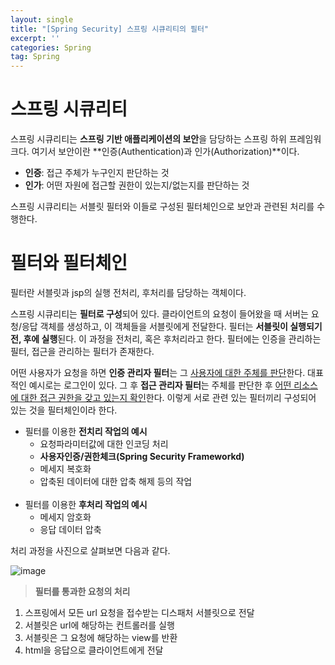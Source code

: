 ```yaml
---
layout: single
title: "[Spring Security] 스프링 시큐리티의 필터"
excerpt: ''
categories: Spring
tag: Spring
---
```



# 스프링 시큐리티
스프링 시큐리티는 **스프링 기반 애플리케이션의 보안**을 담당하는 스프링 하위 프레임워크다. 여기서 보안이란 **인증(Authentication)과 인가(Authorization)**이다. 

- **인증**: 접근 주체가 누구인지 판단하는 것
- **인가**: 어떤 자원에 접근할 권한이 있는지/없는지를 판단하는 것

스프링 시큐리티는 서블릿 필터와 이들로 구성된 필터체인으로 보안과 관련된 처리를 수행한다.


# 필터와 필터체인
필터란 서블릿과 jsp의 실행 전처리, 후처리를 담당하는 객체이다. 

스프링 시큐리티는 **필터로 구성**되어 있다. 클라이언트의 요청이 들어왔을 때 서버는 요청/응답 객체를 생성하고, 이 객체들을 서블릿에게 전달한다. 필터는 **서블릿이 실행되기 전, 후에 실행**된다. 이 과정을 전처리, 혹은 후처리라고 한다. 필터에는 인증을 관리하는 필터, 접근을 관리하는 필터가 존재한다. 

어떤 사용자가 요청을 하면 **인증 관리자 필터**는 그 <u>사용자에 대한 주체를 판단</u>한다. 대표적인 예시로는 로그인이 있다. 그 후 **접근 관리자 필터**는 주체를 판단한 후 <u>어떤 리소스에 대한 접근 권한을 갖고 있는지 확인</u>한다. 이렇게 서로 관련 있는 필터끼리 구성되어 있는 것을 필터체인이라 한다.


- 필터를 이용한 **전치리 작업의 예시**
    - 요청파라미터값에 대한 인코딩 처리
    - **사용자인증/권한체크(Spring Security Frameworkd)**
    - 메세지 복호화
    - 압축된 데이터에 대한 압축 해제 등의 작업
<br><br>
- 필터를 이용한 **후처리 작업의 예시**
    - 메세지 암호화
    - 응답 데이터 압축

처리 과정을 사진으로 살펴보면 다음과 같다.

![image](https://user-images.githubusercontent.com/87356533/152980747-0d9ca34d-cba2-4f09-ae50-a98c280cf583.png)


> **필터를 통과한 요청의 처리**
1. 스프링에서 모든 url 요청을 접수받는 디스패처 서블릿으로 전달
2. 서블릿은 url에 해당하는 컨트롤러를 실행
3. 서블릿은 그 요청에 해당하는 view를 반환
4. html을 응답으로 클라이언트에게 전달